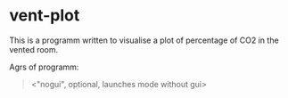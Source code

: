 # vent-plot
This is a programm written to visualise a plot of percentage of CO2 in the vented room.

Agrs of programm:

> <volume of room> <starting percentage of CO2> <time to ventilate> <limit of percentage of CO2> <percentage of CO2 in vent> <"nogui", optional, launches mode without gui>
